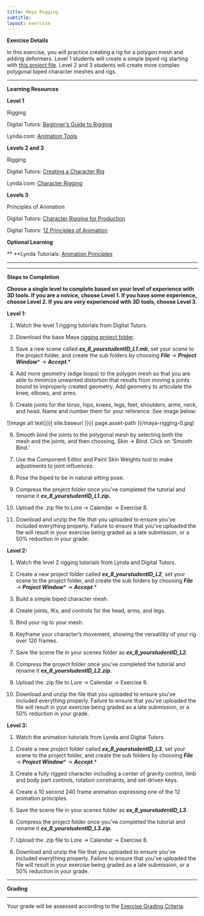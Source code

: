 ```yaml
---
title: Maya Rigging
subtitle: 
layout: exercise
---
```


**Exercise Details**

In this exercise, you will practice creating a rig for a polygon mesh and adding deformers. Level 1 students will create a simple biped rig starting with [this project file](https://docs.google.com/file/d/0BzXX6rmROMNWeVVUZUxrYkJVcms/edit). Level 2 and 3 students will create more complex polygonal biped character meshes and rigs.

* * *

**Learning Resources**

**Level 1**

Rigging

Digital Tutors: [Beginner’s Guide to Rigging](http://www.digitaltutors.com/11/training.php?pid=502)

Lynda.com: [Animation Tools](http://www.lynda.com/Maya-tutorials/Maya-Essentials-5-Animation-Tools/96719-2.html)

**Levels 2 and 3**

Rigging

Digital Tutors: [Creating a Character Rig](http://www.digitaltutors.com/11/training.php?vid=19169&autoplay=1)

Lynda.com: [Character Rigging](http://www.lynda.com/Maya-tutorials/Character-Rigging-in-Maya/92564-2.html)

**Levels 3**

Principles of Animation

Digital Tutors: [Character Rigging for Production](http://www.digitaltutors.com/11/training.php?pid=321)

Digital Tutors: [12 Principles of Animation](http://www.digitaltutors.com/11/training.php?pid=297)

**Optional Learning**

**      **Lynda Tutorials: [Animation Principles](http://www.lynda.com/Maya-tutorials/Character-Animation-Fundamentals-with-Maya/54994-2.html)

**      **

* * *


**Steps to Completion**

**Choose a single level to complete based on your level of experience with 3D tools. If you are a novice, choose Level 1. If you have some experience, choose Level 2. If you are very experienced with 3D tools, choose Level 3.**

**Level 1:**

1) Watch the level 1 rigging tutorials from Digital Tutors.

2) Download the base Maya [rigging project folder](https://docs.google.com/file/d/0BzXX6rmROMNWeVVUZUxrYkJVcms/edit).

3) Save a new scene called **_ex_8_yourstudentID_L1.mb_**, set your scene to the project folder, and create the sub folders by choosing **_File_** → **_Project Window_*** → ***_Accept_***.*

4) Add more geometry (edge loops) to the polygon mesh so that you are able to minimize unwanted distortion that results from moving a joints bound to improperly created geometry. Add geometry to articulate the knee, elbows, and arms.

5) Create joints for the torso, hips, knees, legs, feet, shoulders, arms, neck, and head. Name and number them for your reference. See image below:

![image alt text]({{ site.baseurl }}{{ page.asset-path }}/maya-rigging-0.jpg)

6) Smooth bind the joints to the polygonal mesh by selecting both the mesh and the joints, and then choosing, *Skin* → *Bind*. Click on ‘Smooth Bind.’

7) Use the Component Editor and Paint Skin Weights tool to make adjustments to joint influences.

8) Pose the biped to be in natural sitting pose.

9) Compress the project folder once you’ve completed the tutorial and rename it **_ex_8_yourstudentID_L1.zip._**

10) Upload the .zip file to Lore → Calendar → Exercise 8.

11) Download and unzip the file that you uploaded to ensure you’ve included everything properly. Failure to ensure that you’ve uploaded the file will result in your exercise being graded as a late submission, or a 50% reduction in your grade.

**Level 2:**

1) Watch the level 2 rigging tutorials from Lynda and Digital Tutors.

2) Create a new project folder called **_ex_8_yourstudentID_L2_**, set your scene to the project folder, and create the sub folders by choosing **_File_** → **_Project Window_*** → ***_Accept_***.*

3) Build a simple biped character mesh.

4) Create joints, IKs, and controls for the head, arms, and legs.

5) Bind your rig to your mesh.

6) Keyframe your character’s movement, showing the versatility of your rig over 120 frames.

7) Save the scene file in your scenes folder as **_ex_8_yourstudentID_L2_**.

8) Compress the project folder once you’ve completed the tutorial and rename it **_ex_8_yourstudentID_L2.zip._**

9) Upload the .zip file to Lore → Calendar → Exercise 8.

10) Download and unzip the file that you uploaded to ensure you’ve included everything properly. Failure to ensure that you’ve uploaded the file will result in your exercise being graded as a late submission, or a 50% reduction in your grade.

**Level 3:**

1) Watch the animation tutorials from Lynda and Digital Tutors.

2) Create a new project folder called **_ex_8_yourstudentID_L3_**, set your scene to the project folder, and create the sub folders by choosing **_File_** → **_Project Window_*** → ***_Accept_***.*

3) Create a fully rigged character including a center of gravity control, limb and body part controls, rotation constraints, and set-driven keys.

4) Create a 10 second 240 frame animation expressing one of the 12 animation principles.

5) Save the scene file in your scenes folder as **_ex_8_yourstudentID_L3_**.

6) Compress the project folder once you’ve completed the tutorial and rename it **_ex_8_yourstudentID_L3.zip._**

7) Upload the .zip file to Lore → Calendar → Exercise 8.

8) Download and unzip the file that you uploaded to ensure you’ve included everything properly. Failure to ensure that you’ve uploaded the file will result in your exercise being graded as a late submission, or a 50% reduction in your grade.

* * *


**Grading**

**  **

Your grade will be assessed according to the [Exercise Grading Criteria](https://docs.google.com/document/d/16KERm1NWgcl8CH-fPwGSSW0RJYlXDCOCwVM8WrRVuKw/edit?usp=sharing). 

